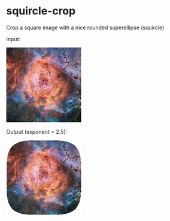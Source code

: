 # squircle-crop
Crop a square image with a nice rounded superellipse (squircle)

Input: 

![square_input.jpg](https://github.com/sergeiosipov/squircle-crop/blob/main/square_input.jpg?raw=true)

Output (exponent = 2.5):

![square_output.png](https://github.com/sergeiosipov/squircle-crop/blob/main/square_output.png?raw=true)
